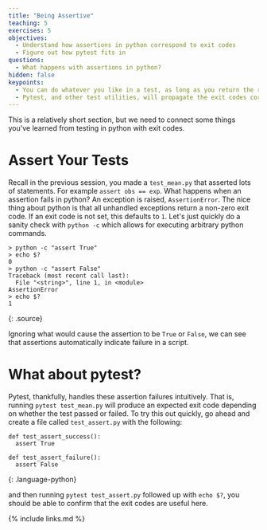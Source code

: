 ```yaml
---
title: "Being Assertive"
teaching: 5
exercises: 5
objectives:
  - Understand how assertions in python correspond to exit codes
  - Figure out how pytest fits in
questions:
  - What happens with assertions in python?
hidden: false
keypoints:
  - You can do whatever you like in a test, as long as you return the right exit code
  - Pytest, and other test utilities, will propagate the exit codes correctly
---
```


This is a relatively short section, but we need to connect some things you've learned from testing in python with exit codes.

# Assert Your Tests

Recall in the previous session, you made a `test_mean.py` that asserted lots of statements. For example `assert obs == exp`. What happens when an assertion fails in python? An exception is raised, `AssertionError`. The nice thing about python is that all unhandled exceptions return a non-zero exit code. If an exit code is not set, this defaults to `1`. Let's just quickly do a sanity check with `python -c` which allows for executing arbitrary python commands.

~~~
> python -c "assert True"
> echo $?
0
> python -c "assert False"
Traceback (most recent call last):
  File "<string>", line 1, in <module>
AssertionError
> echo $?
1
~~~
{: .source}

Ignoring what would cause the assertion to be `True` or `False`, we can see that assertions automatically indicate failure in a script.

# What about pytest?

Pytest, thankfully, handles these assertion failures intuitively. That is, running `pytest test_mean.py` will produce an expected exit code depending on whether the test passed or failed. To try this out quickly, go ahead and create a file called `test_assert.py` with the following:

~~~
def test_assert_success():
  assert True

def test_assert_failure():
  assert False
~~~
{: .language-python}

and then running `pytest test_assert.py` followed up with `echo $?`, you should be able to confirm that the exit codes are useful here.

{% include links.md %}
